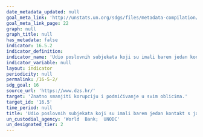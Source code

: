 ```yaml
---
date_metadata_updated: null
goal_meta_link: 'http://unstats.un.org/sdgs/files/metadata-compilation/Metadata-Goal-16.pdf'
goal_meta_link_page: 22
graph: null
graph_title: null
has_metadata: false
indicator: 16.5.2
indicator_definition: 
indicator_name: 'Udio poslovnih subjekata koji su imali barem jedan kontakt s javnim službenikom i koji su platili mito javnom službeniku ili ih je javni službenik tražio mito tijekom proteklih 12 mjeseci '
indicator_variable: null
layout: indicator
periodicity: null
permalink: /16-5-2/
sdg_goal: 16
source_url: 'https://www.dzs.hr/'
target: 'Znatno smanjiti korupciju i podmićivanje u svim oblicima.'
target_id: '16.5'
time_period: null
title: 'Udio poslovnih subjekata koji su imali barem jedan kontakt s javnim službenikom i koji su platili mito javnom službeniku ili ih je javni službenik tražio mito tijekom proteklih 12 mjeseci '
un_custodial_agency: 'World  Bank;  UNODC'
un_designated_tier: 2
---
```

